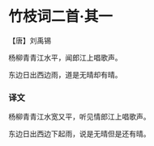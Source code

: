 # 竹枝词二首·其一

【唐】刘禹锡



杨柳青青江水平，闻郎江上唱歌声。

东边日出西边雨，道是无晴却有晴。



### 译文

杨柳青青江水宽又平，听见情郎江上唱歌声。

东边日出西边下起雨，说是无晴但是还有晴。